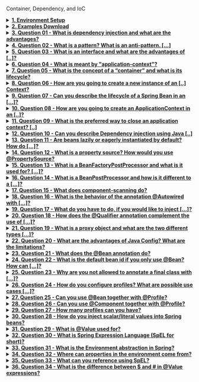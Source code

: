 Container, Dependency, and IoC

<details>

   <summary><b><u>  1. Environment Setup
</u></b></summary>

--------------
</details>
<details>

   <summary><b><u>  2. Examples Download
</u></b></summary>

--------------
</details>
<details>

   <summary><b><u>  3. Question 01 - What is dependency injection and what are the advantages?
</u></b></summary>

--------------
</details>
<details>

   <summary><b><u>  4. Question 02 - What is a pattern? What is an anti-pattern. [...]
</u></b></summary>

--------------
</details>
<details>

   <summary><b><u>  5. Question 03 - What is an interface and what are the advantages of [..]?
</u></b></summary>

--------------
</details>
<details>

   <summary><b><u>  6. Question 04 - What is meant by "application-context"?
</u></b></summary>

--------------
</details>
<details>

   <summary><b><u>  7. Question 05 - What is the concept of a “container” and what is its lifecycle?
</u></b></summary>

--------------
</details>
<details>

   <summary><b><u>  8. Question 06 - How are you going to create a new instance of an [..] Context?
</u></b></summary>

--------------
</details>
<details>

   <summary><b><u>  9. Question 07 - Can you describe the lifecycle of a Spring Bean in an [...]?
</u></b></summary>

--------------
</details>
<details>

   <summary><b><u>  10. Question 08 - How are you going to create an ApplicationContext in an [..]?
</u></b></summary>

--------------
</details>
<details>

   <summary><b><u>  11. Question 09 - What is the preferred way to close an application context? [..]
</u></b></summary>

--------------
</details>
<details>

   <summary><b><u>  12. Question 10 - Can you describe Dependency injection using Java [..]
</u></b></summary>

--------------
</details>
<details>

   <summary><b><u>  13. Question 11 - Are beans lazily or eagerly instantiated by default? How do [...]?
</u></b></summary>

--------------
</details>
<details>

   <summary><b><u>  14. Question 12 - What is a property source? How would you use @PropertySource?
</u></b></summary>

--------------
</details>
<details>

   <summary><b><u>  15. Question 13 - What is a BeanFactoryPostProcessor and what is it used for? [...]?
</u></b></summary>

--------------
</details>
<details>

   <summary><b><u>  16. Question 14 - What is a BeanPostProcessor and how is it different to a [...]?
</u></b></summary>

--------------
</details>
<details>

   <summary><b><u>  17. Question 15 - What does component-scanning do?
</u></b></summary>

--------------
</details>
<details>

   <summary><b><u>  18. Question 16 - What is the behavior of the annotation @Autowired with [...]?
</u></b></summary>

--------------
</details>
<details>

   <summary><b><u>  19. Question 17 - What do you have to do, if you would like to inject [...]?
</u></b></summary>

--------------
</details>
<details>

   <summary><b><u>  20. Question 18 - How does the @Qualifier annotation complement the use of [...]?
</u></b></summary>

--------------
</details>
<details>

   <summary><b><u>  21. Question 19 - What is a proxy object and what are the two different types [...]?
</u></b></summary>

--------------
</details>
<details>

   <summary><b><u>  22. Question 20 - What are the advantages of Java Config? What are the limitations?
</u></b></summary>

--------------
</details>
<details>

   <summary><b><u>  23. Question 21 - What does the @Bean annotation do?
</u></b></summary>

--------------
</details>
<details>

   <summary><b><u>  24. Question 22 - What is the default bean id if you only use @Bean? How can [...]?
</u></b></summary>

--------------
</details>
<details>

   <summary><b><u>  25. Question 23 - Why are you not allowed to annotate a final class with [...]?
</u></b></summary>

--------------
</details>
<details>

   <summary><b><u>  26. Question 24 - How do you configure profiles? What are possible use cases [...]?
</u></b></summary>

--------------
</details>
<details>

   <summary><b><u>  27. Question 25 - Can you use @Bean together with @Profile?
</u></b></summary>

--------------
</details>
<details>

   <summary><b><u>  28. Question 26 - Can you use @Component together with @Profile?
</u></b></summary>

--------------
</details>
<details>

   <summary><b><u>  29. Question 27 - How many profiles can you have?
</u></b></summary>

--------------
</details>
<details>

   <summary><b><u>  30. Question 28 - How do you inject scalar/literal values into Spring beans?
</u></b></summary>

--------------
</details>
<details>

   <summary><b><u>  31. Question 29 - What is @Value used for?
</u></b></summary>

--------------
</details>
<details>

   <summary><b><u>  32. Question 30 - What is Spring Expression Language (SpEL for short)?
</u></b></summary>

--------------
</details>
<details>

   <summary><b><u>  33. Question 31 - What is the Environment abstraction in Spring?
</u></b></summary>

--------------
</details>
<details>

   <summary><b><u>  34. Question 32 - Where can properties in the environment come from?
</u></b></summary>

--------------
</details>
<details>

   <summary><b><u>  35. Question 33 - What can you reference using SpEL?
</u></b></summary>

--------------
</details>
<details>

   <summary><b><u>  36. Question 34 - What is the difference between $ and # in @Value expressions? </u></b></summary>
   --------------
</details>
